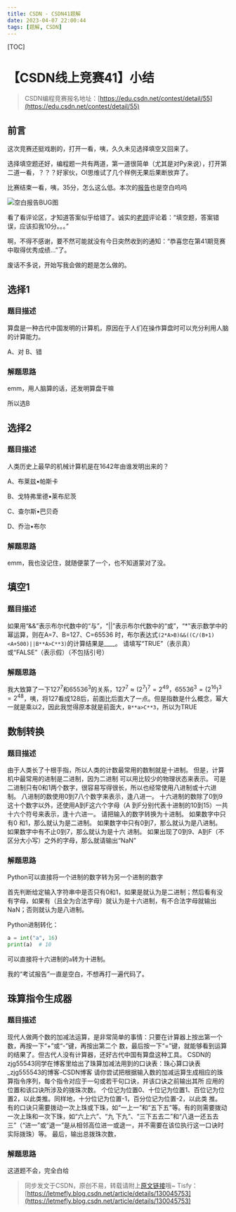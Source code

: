 ```yaml
---
title: CSDN - CSDN41题解
date: 2023-04-07 22:00:44
tags: [题解, CSDN]
---
```


[TOC]

# 【CSDN线上竞赛41】小结

>  CSDN编程竞赛报名地址：[https://edu.csdn.net/contest/detail/55](https://edu.csdn.net/contest/detail/55)

## 前言

这次竞赛还挺戏剧的，打开一看，咦，久久未见选择填空又回来了。

选择填空题还好，编程题一共有两道，第一道很简单（尤其是对Py来说），打开第二道一看，？？？好家伙，OI思维试了几个样例无果后果断放弃了。

比赛结束一看，咦，35分，怎么这么低。本次的[报告](https://dailycode.csdn.net/school-exam/csdn/view/report/pdf/ae74a1eb59084fe2b65487ad3fa57a30)也是空白呜呜

![空白报告BUG图](https://img-community.csdnimg.cn/images/c95ad4b105bb4cd9863294bb56ea8dde.gif)

看了看评论区，才知道答案似乎给错了。诚实的[老顾](https://blog.csdn.net/superwfei)评论着：“填空题，答案错误，应该扣我10分。。。”

啊，不得不感谢，要不然可能就没有今日突然收到的通知：“恭喜您在第41期竞赛中取得优秀成绩...”了。

废话不多说，开始写我会做的题是怎么做的。

## 选择1

### 题目描述

算盘是一种古代中国发明的计算机，原因在于人们在操作算盘时可以充分利用人脑的计算能力。

A、对  B、错


### 解题思路

emm，用人脑算的话，还发明算盘干嘛

所以选B

## 选择2

### 题目描述

人类历史上最早的机械计算机是在1642年由谁发明出来的？

A、布莱兹•帕斯卡

B、戈特弗里德•莱布尼茨

C、查尔斯•巴贝奇

D、乔治•布尔


### 解题思路

emm，我也没记住，就随便蒙了一个，也不知道蒙对了没。

## 填空1

### 题目描述

如果用“&&”表示布尔代数中的“与”，“||”表示布尔代数中的“或”，“*”表示数学中的幂运算，则在A=7、B=127、C=65536
时，布尔表达式```(2*A>B)&&((C/(B+1)<A+500)||B**A>C**3)```的计算结果是____。
请填写“TRUE”（表示真）或“FALSE”（表示假）（不包括引号）

### 解题思路

我大致算了一下$127^7$和$65536^3$的关系，$127^7\approx (2^7)^7=2^{49}$，$65536^3=(2^{16})^3=2^{48}$，咦，将$127$看成$128$后，前面比后面大了一点。但是指数是什么概念，幂大一就是乘以2，因此我觉得原本就是前面大，```B**a>C**3```，所以为TRUE

## 数制转换

### 题目描述

由于人类长了十根手指，所以人类的计数最常用的数制就是十进制。 但是，计算机中最常用的进制是二进制，因为二进制
可以用比较少的物理状态来表示。 可是二进制只有0和1两个数字，很容易写得很长，所以也经常使用八进制或十六进制。
八进制的数使用0到7八个数字来表示，逢八进一。 十六进制的数除了0到9这十个数字以外，还使用A到F这六个字母（A
到F分别代表十进制的10到15）一共十六个符号来表示，逢十六进一。 请把输入的数字转换为十进制。 如果数字中只有0
和1，那么就认为是二进制。 如果数字中只有0到7，那么就认为是八进制。 如果数字中有不止0到7，那么就认为是十六
进制。 如果出现了0到9、A到F（不区分大小写）之外的字母，那么就请输出“NaN”

### 解题思路

Python可以直接将一个进制的数字转为另一个进制的数字

首先判断给定输入字符串中是否只有0和1，如果是就认为是二进制；然后看有没有字母，如果有（且全为合法字母）就认为是十六进制，有不合法字母就输出NaN；否则就认为是八进制。

Python进制转化：

```python
a = int("a", 16)
print(a)  # 10
```

可以直接将十六进制的```a```转为十进制。

我的“考试报告”一直是空白，不想再打一遍代码了。

## 珠算指令生成器

### 题目描述

现代人做两个数的加减法运算，是非常简单的事情：只要在计算器上按出第一个数，再按一下“+”或“-”键，再按出第二个
数，最后按一下“=”键，就能够看到运算的结果了。但古代人没有计算器，还好古代中国有算盘这种工具。 CSDN的
zjg55543同学在博客里给出了珠算加减法用到的口诀表：珠心算口诀表_zjg555543的博客-CSDN博客
请你尝试把根据输入数的加减运算生成相应的珠算指令序列，每个指令对应于一句或若干句口诀，并该口诀之前输出其所
应用的位置和该口诀所涉及的拨珠次数。
个位记为位置0、十位记为位置1、百位记为位置2，以此类推。同样地，十分位记为位置-1，百分位记为位置-2，以此类
推。
有的口诀只需要拨动一次上珠或下珠，如“一上一”和“五下五”等。有的则需要拨动一次上珠和一次下珠，如“六上六”、“九
下九”、“三下五去二”和“八退一还五去三”（“进一”或“退一”是从相邻高位进一或退一，并不需要在该位执行这一口诀时
实际拨珠）等。
最后，输出总拨珠次数，

### 解题思路

这道题不会，完全白给



> 同步发文于CSDN，原创不易，转载请附上[原文链接](https://blog.tisfy.eu.org/2023/04/07/CSDN%20-%20CSDN41%E9%A2%98%E8%A7%A3/)哦~
> Tisfy：[https://letmefly.blog.csdn.net/article/details/130045753](https://letmefly.blog.csdn.net/article/details/130045753)